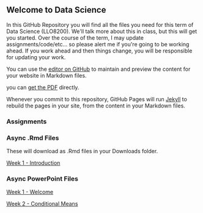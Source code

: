 ## Welcome to Data Science

In this GitHub Repository you will find all the files you need for this term of Data Science (LLO8200). We'll talk more about this in class, but this will get you started. Over the course of the term, I may update assignments/code/etc... so please alert me if you're going to be working ahead. If you work ahead and then things change, you will be responsible for updating your work.

You can use the [editor on GitHub](./slides/01_01_welcome.pptx) to maintain and preview the content for your website in Markdown files.

you can [get the PDF]({{https://github.com/brittanymosby/edd_datascience}}/slides/01_01_welcome.pptx) directly.

Whenever you commit to this repository, GitHub Pages will run [Jekyll](https://jekyllrb.com/) to rebuild the pages in your site, from the content in your Markdown files.

### Assignments


### Async .Rmd Files
These will download as .Rmd files in your Downloads folder.

[Week 1 - Introduction](./assignments/01-intro.rmd)

### Async PowerPoint Files
[Week 1 - Welcome](./slides/01_01_welcome.pptx)

[Week 2 - Conditional Means](./slides/02_01_conditional_mean.pptx)
